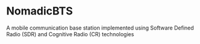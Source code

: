 # NomadicBTS
A mobile communication base station implemented using Software Defined Radio (SDR) and Cognitive Radio (CR) technologies
